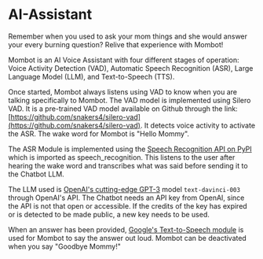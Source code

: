 # AI-Assistant

Remember when you used to ask your mom things and she would answer your every burning question? Relive that experience with Mombot!

Mombot is an AI Voice Assistant with four different stages of operation: Voice Activity Detection (VAD), Automatic Speech Recognition (ASR), Large Language Model (LLM), and Text-to-Speech (TTS).

Once started, Mombot always listens using VAD to know when you are talking specifically to Mombot.
The VAD model is implemented using Silero VAD.
It is a pre-trained VAD model available on Github through the link: [https://github.com/snakers4/silero-vad](https://github.com/snakers4/silero-vad).
It detects voice activity to activate the ASR.
The wake word for Mombot is "Hello Mommy".

The ASR Module is implemented using the [Speech Recognition API on PyPI](https://pypi.org/project/SpeechRecognition/) which is imported as speech_recognition.
This listens to the user after hearing the wake word and transcribes what was said before sending it to the Chatbot LLM. 

The LLM used is [OpenAI's cutting-edge GPT-3](https://beta.openai.com/docs/models/gpt-3) model `text-davinci-003` through OpenAI's API.
The Chatbot needs an API key from OpenAI, since the API is not that open or accessible.
If the credits of the key has expired or is detected to be made public, a new key needs to be used. 

When an answer has been provided, [Google's Text-to-Speech module](https://pypi.org/project/gTTS/) is used for Mombot to say the answer out loud.
Mombot can be deactivated when you say "Goodbye Mommy!"
